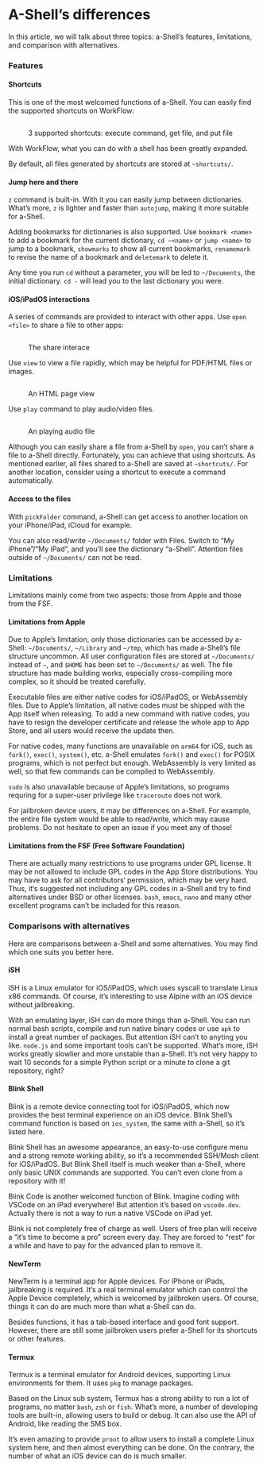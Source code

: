 # A-Shell’s differences

In this article, we will talk about three topics: a-Shell’s features, limitations, and comparison with alternatives.

### Features

#### Shortcuts

This is one of the most welcomed functions of a-Shell. You can easily find the supported shortcuts on WorkFlow:

<figure><img src="../.gitbook/assets/52D449EE-B42E-4AC7-B5EA-89CB287D8FA7.jpeg" alt=""><figcaption><p>3 supported shortcuts: execute command, get file, and put file</p></figcaption></figure>

With WorkFlow, what you can do with a shell has been greatly expanded.

By default, all files generated by shortcuts are stored at `~shortcuts/`.

#### Jump here and there

`z` command is built-in. With it you can easily jump between dictionaries. What’s more, `z` is lighter and faster than `autojump`,  making it more suitable for a-Shell.

Adding bookmarks for dictionaries is also supported. Use `bookmark <name>` to add a bookmark for the current dictionary, `cd ~<name>` or `jump <name>` to jump to a bookmark, `showmarks` to show all current bookmarks, `renamemark` to revise the name of a bookmark and `deletemark` to delete it.

Any time you run `cd` without a parameter, you will be led to `~/Documents`, the initial dictionary. `cd -` will lead you to the last dictionary you were.

#### iOS/iPadOS interactions

A series of commands are provided to interact with other apps. Use `open <file>` to share a file to other apps:

<figure><img src="../.gitbook/assets/626A2672-C4E6-4F3C-8FAD-EEAEC60882AE.jpeg" alt=""><figcaption><p>The share interace</p></figcaption></figure>

Use `view` to view a file rapidly, which may be helpful for PDF/HTML files or images.

<figure><img src="../.gitbook/assets/58BB49F1-0C92-4FFC-8FCF-A4EA9F0FAB20.jpeg" alt=""><figcaption><p>An HTML page view</p></figcaption></figure>

Use `play` command to play audio/video files.

<figure><img src="../.gitbook/assets/D61372EE-CB56-476C-921D-A720D67B4418.jpeg" alt=""><figcaption><p>An playing audio file</p></figcaption></figure>

Although you can easily share a file from a-Shell by `open`, you can’t share a file to a-Shell directly. Fortunately, you can achieve that using shortcuts. As mentioned earlier, all files shared to a-Shell are saved at `~shortcuts/`. For another location, consider using a shortcut to execute a command automatically.

#### Access to the files

With `pickFolder` command, a-Shell can get access to another location on your iPhone/iPad, iCloud for example.

You can also read/write `~/Documents/` folder with Files. Switch to “My iPhone”/“My iPad”, and you’ll see the dictionary “a-Shell”. Attention files outside of `~/Documents/` can not be read.

### Limitations

Limitations mainly come from two aspects: those from Apple and those from the FSF.

#### Limitations from Apple

Due to Apple’s limitation, only those dictionaries can be accessed by a-Shell: `~/Documents/`, `~/Library` and `~/tmp`, which has made a-Shell’s file structure uncommon. All user configuration files are stored at `~/Documents/` instead of `~`, and `$HOME` has been set to `~/Documents/` as well. The file structure has made building works, especially cross-compiling more complex, so it should be treated carefully.

Executable files are either native codes for iOS/iPadOS, or WebAssembly files. Due to Apple’s limitation, all native codes must be shipped with the App itself when releasing. To add a new command with native codes, you have to resign the developer certificate and release the whole app to App Store, and all users would receive the update then.

For native codes, many functions are unavailable on `arm64` for iOS, such as `fork()`, `exec()`, `system()`, etc. a-Shell emulates `fork()` and `exec()` for POSIX programs, which is not perfect but enough. WebAssembly is very limited as well, so that few commands can be compiled to WebAssembly.

`sudo` is also unavailable because of Apple’s limitations, so programs requring for a super-user privilege like `traceroute` does not work.

For jailbroken device users, it may be differences on a-Shell. For example, the entire file system would be able to read/write, which may cause problems. Do not hesitate to open an issue if you meet any of those!

#### Limitations from the FSF (Free Software Foundation)

There are actually many restrictions to use programs under GPL license. It may be not allowed to include GPL codes in the App Store distributions. You may have to ask for all contributors‘ permission, which may be very hard. Thus, it‘s suggested not including any GPL codes in a-Shell and try to find alternatives under BSD or other licenses. `bash`, `emacs`, `nano` and many other excellent programs can’t be included for this reason.

### Comparisons with alternatives

Here are comparisons between a-Shell and some alternatives. You may find which one suits you better here.

#### iSH

iSH is a Linux emulator for iOS/iPadOS, which uses syscall to translate Linux x86 commands. Of course, it’s interesting to use Alpine with an iOS device without jailbreaking.

With an emulating layer, iSH can do more things than a-Shell. You can run normal bash scripts, compile and run native binary codes or use `apk` to install a great number of packages. But attention iSH can’t to anyting you like. `node.js` and some important tools can’t be supported. What’s more, iSH works greatly slowlier and more unstable than a-Shell. It’s not very happy to wait 10 seconds for a simple Python script or a minute to clone a git repository, right?

#### Blink Shell

Blink is a remote device connecting tool for iOS/iPadOS, which now provides the best terminal experience on an iOS device. Blink Shell’s command function is based on `ios_system`, the same with a-Shell, so it’s listed here.

Blink Shell has an awesome appearance, an easy-to-use configure menu and a strong remote working ability, so it’s a recommended SSH/Mosh client for iOS/iPadOS. But Blink Shell itself is much weaker than a-Shell, where only basic UNIX commands are supported. You can’t even clone from a repository with it!

Blink Code is another welcomed function of Blink. Imagine coding with VSCode on an iPad everywhere! But attention it’s based on `vscode.dev`. Actually there is not a way to run a native VSCode on iPad yet.

Blink is not completely free of charge as well. Users of free plan will receive a “it’s time to become a pro” screen every day. They are forced to “rest“ for a while and have to pay for the advanced plan to remove it.

#### NewTerm

NewTerm is a terminal app for Apple devices. For iPhone or iPads, jailbreaking is required. It’s a real terminal emulator which can control the Apple Device completely, which is welcomed by jailbroken users. Of course, things it can do are much more than what a-Shell can do.

Besides functions, it has a tab-based interface and good font support. However, there are still some jailbroken users prefer a-Shell for its shortcuts or other features.

#### Termux

Termux is a terminal emulator for Android devices, supporting Linux environments for them. It uses `pkg` to manage packages.

Based on the Linux sub system, Termux has a strong ability to run a lot of programs, no matter `bash`, `zsh` or `fish`. What’s more, a number of developing tools are built-in, allowing users to build or debug. It can also use the API of Android, like reading the SMS box.

It’s even amazing to provide `proot` to allow users to install a complete Linux system here, and then almost everything can be done. On the contrary, the number of what an iOS device can do is much smaller.
